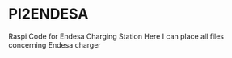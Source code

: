 # PI2ENDESA
Raspi Code for Endesa Charging Station
Here I can place all files concerning Endesa charger
